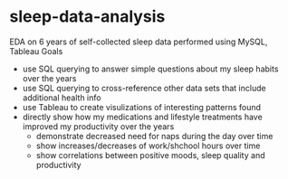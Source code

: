 # sleep-data-analysis
EDA on 6 years of self-collected sleep data performed using MySQL, Tableau
Goals
- use SQL querying to answer simple questions about my sleep habits over the years
- use SQL querying to cross-reference other data sets that include additional health info
- use Tableau to create visulizations of interesting patterns found
- directly show how my medications and lifestyle treatments have improved my productivity over the years
    - demonstrate decreased need for naps during the day over time
    - show increases/decreases of work/shchool hours over time
    - show correlations between positive moods, sleep quality and productivity